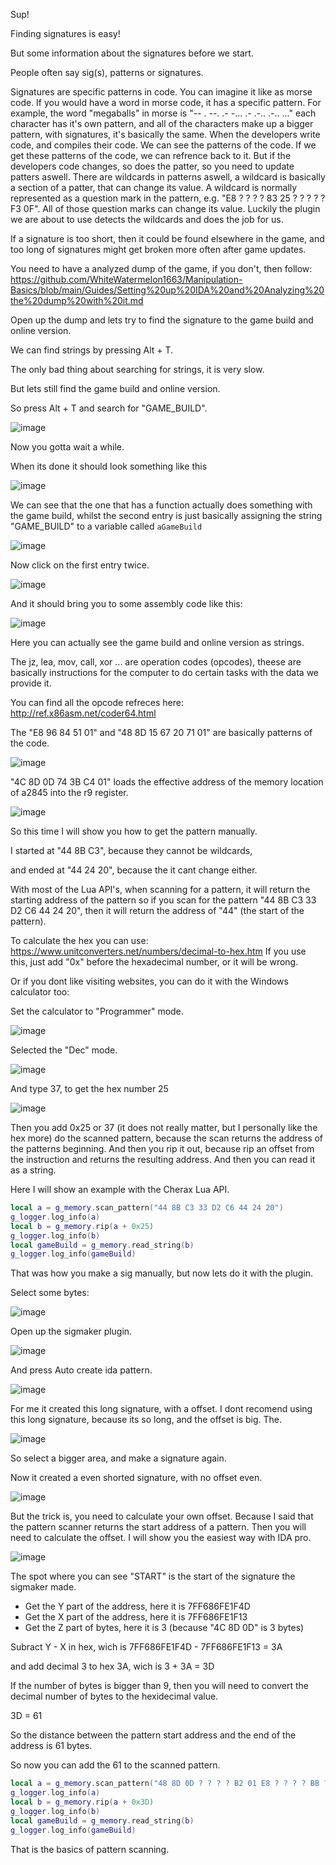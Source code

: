 Sup! 

Finding signatures is easy!

But some information about the signatures before we start.

People often say sig(s), patterns or signatures.

Signatures are specific patterns in code. You can imagine it like as morse code. If you would have a word in morse code, it has a specific pattern.
For example, the word "megaballs" in morse is "-- . --. .- -... .- .-.. .-.. ..." each character has it's own pattern, 
and all of the characters make up a bigger pattern, with signatures, it's basically the same.
When the developers write code, and compiles their code. We can see the patterns of the code. If we get these patterns of the code, we can refrence back to it.
But if the developers code changes, so does the patter, so you need to update patters aswell.
There are wildcards in patterns aswell, a wildcard is basically a section of a patter, that can change its value. A wildcard
is normally represented as a question mark in the pattern, e.g. "E8 ? ? ? ? 83 25 ? ? ? ? ? F3 0F".
All of those question marks can change its value.
Luckily the plugin we are about to use detects the wildcards and does the job for us.

If a signature is too short, then it could be found elsewhere in the game,
and too long of signatures might get broken more often after game updates.

You need to have a analyzed dump of the game, if you don't, then follow:
https://github.com/WhiteWatermelon1663/Manipulation-Basics/blob/main/Guides/Setting%20up%20IDA%20and%20Analyzing%20the%20dump%20with%20it.md

Open up the dump and lets try to find the signature to the game build and online version.

We can find strings by pressing Alt + T.

The only bad thing about searching for strings, it is very slow.

But lets still find the game build and online version.

So press Alt + T and search for "GAME_BUILD".

![image](https://user-images.githubusercontent.com/132128937/235351157-dc45e6ac-582d-4e6e-88f1-dbd797d68746.png)

Now you gotta wait a while.

When its done it should look something like this

![image](https://user-images.githubusercontent.com/132128937/235351813-442436a0-082b-4cc2-8e37-827367cd0c93.png)

We can see that the one that has a function actually does something with the game build,
whilst the second entry is just basically assigning the string "GAME_BUILD" to a variable called `aGameBuild`

![image](https://user-images.githubusercontent.com/132128937/235351873-4a93c0ac-628f-46e1-86f0-d3c7d2c2846c.png)

Now click on the first entry twice.

![image](https://user-images.githubusercontent.com/132128937/235352016-a58e4ee2-ed60-4280-9d04-297de2773325.png)

And it should bring you to some assembly code like this:

![image](https://user-images.githubusercontent.com/132128937/235352800-7484aced-d978-40f9-988f-c3273611a3cc.png)

Here you can actually see the game build and online version as strings.

The jz, lea, mov, call, xor ... are operation codes (opcodes), theese are basically instructions for the computer to do certain tasks with the data we provide it.

You can find all the opcode refreces here: http://ref.x86asm.net/coder64.html

The "E8 96 84 51 01" and "48 8D 15 67 20 71 01" are basically patterns of the code.

![image](https://user-images.githubusercontent.com/132128937/235352986-bbb080b0-b8d0-4cf3-b8d2-b833a1170289.png)

"4C 8D 0D 74 3B C4 01" loads the effective address of the memory location of a2845 into the r9 register.

![image](https://user-images.githubusercontent.com/132128937/235354251-bb2aaa33-eb5f-4380-b17b-b0b621cb3d61.png)

So this time I will show you how to get the pattern manually.

I started at "44 8B C3", because they cannot be wildcards,

and ended at "44 24 20", because the it cant change either.

With most of the Lua API's, when scanning for a pattern, it will return the starting address of the pattern
so if you scan for the pattern "44 8B C3 33 D2 C6 44 24 20", then it will return the address of "44" (the start of the pattern).

To calculate the hex you can use: https://www.unitconverters.net/numbers/decimal-to-hex.htm
If you use this, just add "0x" before the hexadecimal number, or it will be wrong.

Or if you dont like visiting websites, you can do it with the Windows calculator too:

Set the calculator to "Programmer" mode.

![image](https://user-images.githubusercontent.com/132128937/235355006-20fafa90-89b6-40c3-b783-61f2dbb32b3d.png)

Selected the "Dec" mode.

![image](https://user-images.githubusercontent.com/132128937/235355045-e18ab9c9-556b-43a5-a64c-85d398df27b6.png)

And type 37, to get the hex number 25

![image](https://user-images.githubusercontent.com/132128937/235355103-accd8932-65b9-4e98-824b-1edad03b10f7.png)

Then you add 0x25 or 37 (it does not really matter, but I personally like the hex more) do the scanned pattern, because the scan returns the
address of the patterns beginning. And then you rip it out, because rip an offset from the instruction and returns the resulting address.
And then you can read it as a string.

Here I will show an example with the Cherax Lua API.

```lua
local a = g_memory.scan_pattern("44 8B C3 33 D2 C6 44 24 20")
g_logger.log_info(a)
local b = g_memory.rip(a + 0x25)
g_logger.log_info(b)
local gameBuild = g_memory.read_string(b)
g_logger.log_info(gameBuild)
```
That was how you make a sig manually, but now lets do it with the plugin.

Select some bytes:

![image](https://user-images.githubusercontent.com/132128937/235361498-462cc14b-11ac-4782-9a55-ea174e208ee7.png)

Open up the sigmaker plugin.

![image](https://user-images.githubusercontent.com/132128937/235361529-fdc66b13-d346-4325-b5a1-27e5d71c0335.png)

And press Auto create ida pattern.

![image](https://user-images.githubusercontent.com/132128937/235361567-cdfdd82a-8000-4165-b84c-ad888651a585.png)

For me it created this long signature, with a offset. I dont recomend using this long signature, because its so long, and the offset is big.
The.

![image](https://user-images.githubusercontent.com/132128937/235361756-ac6bf188-3cf6-4d9d-beb9-ea062de753f2.png)

So select a bigger area, and make a signature again.

Now it created a even shorted signature, with no offset even.

![image](https://user-images.githubusercontent.com/132128937/235361888-129ceedf-351c-4a9a-9d18-9096af7576f1.png)

But the trick is, you need to calculate your own offset. Because I said that the pattern scanner returns the start address of a pattern.
Then you will need to calculate the offset. I will show you the easiest way with IDA pro.

![image](https://user-images.githubusercontent.com/132128937/235361420-59427e63-bf2c-4f74-b4a8-cf8a36ae7f05.png)

The spot where you can see "START" is the start of the signature the sigmaker made.

<ul>
  <li>Get the Y part of the address, here it is 7FF686FE1F4D</li>
  <li>Get the X part of the address, here it is 7FF686FE1F13</li>
  <li>Get the Z part of bytes, here it is 3 (because "4C 8D 0D" is 3 bytes)</li>
</ul>

Subract Y - X in hex, wich is 7FF686FE1F4D - 7FF686FE1F13 = 3A

and add decimal 3 to hex 3A, wich is 3 + 3A = 3D

If the number of bytes is bigger than 9, then you will need to convert the decimal number of bytes to the hexidecimal value.

3D = 61

So the distance between the pattern start address and the end of the address is 61 bytes.

So now you can add the 61 to the scanned pattern.

```lua
local a = g_memory.scan_pattern("48 8D 0D ? ? ? ? B2 01 E8 ? ? ? ? BB ? ? ? ? ")
g_logger.log_info(a)
local b = g_memory.rip(a + 0x3D)
g_logger.log_info(b)
local gameBuild = g_memory.read_string(b)
g_logger.log_info(gameBuild)
```

That is the basics of pattern scanning.
